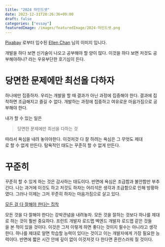 ```yaml
---
title: "2024 마인드셋"
date: 2023-12-31T20:26:36+09:00
draft: false
categories: ["essay"]
featuredImage: /images/featuredImage/2024-마인드셋.png
---
```

[Pixabay](https://pixabay.com/ko//?utm_source=link-attribution&utm_medium=referral&utm_campaign=image&utm_content=3159334) 로부터 입수된 [Ellen Chan](https://pixabay.com/ko/users/ellenchan-4047246/?utm_source=link-attribution&utm_medium=referral&utm_campaign=image&utm_content=3159334) 님의 이미지 입니다.

개발을 하다 보면 신기술이 나오고 공부해야 할 양이 많다. 이것을 하다 보면 저것도 공부해야하나? 라는 우유부단한 호기심이 든다. 

# 당면한 문제에만 최선을 다하자

하나에만 집중하자. 우리는 개발을 할 때 결과가 아닌 과정에 집중해야 한다. 결과에 집착하면 조급해지고 즐길 수 없다. 개발하는 과정에 집중하고 여유로운 마음가짐으로 공부해야 한다.

내가 할 수 있는 일은 

>당면한 문제에만 최선을 다하는 것

따라서 욕심을 내려 놓아야한다. 이것저것 다 잘 하려는 욕심은 그 무엇도 제대로 할 수 없게 만든다. 탐욕적인 태도는 꾸준히 할 수 없게 만든다. 

# 꾸준히

꾸준히 할 수 있게 하는 것은 감사하는 태도이다. 반면에 욕심은 조급함과 불안함만 부추긴다. 나는 과거에 이것도 하고 저것도 하자는 어리석은 생각과 조급함으로 인해 방황하였다. 그러나 이제는 그저 꾸준히 하자는 마음가짐으로 살고 있다.

[모든 걸 다 잘해야 한다는 집착](https://velog.io/@eddy_song/no-strategy#%EC%B2%AB%EC%A7%B8-%EB%AA%A8%EB%93%A0-%EA%B1%B8-%EB%8B%A4-%EC%9E%98%ED%95%B4%EC%95%BC-%ED%95%9C%EB%8B%A4%EB%8A%94-%EC%A7%91%EC%B0%A9)

모든 것을 다 잘해야 한다는 강박관념을 내려놓자. 모든 것을 잘하는 것보다 하나를 제대로 하는 것이 훨씬 중요하다. 프런트 개발자 로드맵 벡엔드 개발자 로드맵 같은 것들을 본 적이 있을 것이다. 이것은 그저 이렇게 하면 좋다는 것이지 필수는 아니라고 생각한다. 하나를 제대로 알면 학습할 능력이 있다는 것이고 이는 개발자에게 가장 필요한 능력이다. 반면에 짧은 시간 안에 깊이 없이 이것저것 다 한다면 혼란스러워 질 것이다.